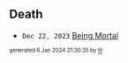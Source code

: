 ## Death


* <code>Dec 22, 2023</code> [Being Mortal](2023-12-22T21-19-16-being-mortal.md)

<sup><sub>generated 6 Jan 2024 21:30:35 by <a href='https://github.com/senorprogrammer/til'>til</a></sub></sup>

